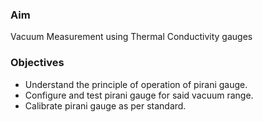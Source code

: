 ### Aim 
Vacuum Measurement using Thermal Conductivity gauges

### Objectives
- Understand the principle of operation of pirani gauge.
- Configure and test pirani gauge for said vacuum range.
- Calibrate pirani gauge as per standard.


